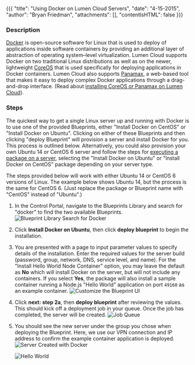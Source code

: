 {{{
  "title": "Using Docker on Lumen Cloud Servers",
  "date": "4-15-2015",
  "author": "Bryan Friedman",
  "attachments": [],
  "contentIsHTML": false
}}}

### Description
[Docker](//www.docker.com) is open-source software for Linux that is used to deploy of applications inside software containers by providing an additional layer of abstraction of operating system–level virtualization. Lumen Cloud supports Docker on two traditional Linux distributions as well as on the newer, lightweight [CoreOS](//www.coreos.com) that is used specifically for deploying applications in Docker containers.  Lumen Cloud also supports [Panamax](//www.panamax.io), a web-based tool that makes it easy to deploy complex Docker applications through a drag-and-drop interface. (Read about [installing CoreOS or Panamax on Lumen Cloud](../Servers/building-coreos-server-cluster-on-the-lumen-cloud.md)).

### Steps
The quickest way to get a single Linux server up and running with Docker is to use one of the provided Blueprints, either "Install Docker on CentOS" or "Install Docker on Ubuntu". Clicking on either of these Blueprints and then clicking "deploy Blueprint" will provision a server and install Docker for you. This process is outlined below. Alternatively, you could also provision your own Ubuntu 14 or CentOS 6 server and follow the steps for [executing a package on a server](../Servers/using-group-tasks-to-install-software-and-run-scripts-on-groups.md), selecting the "Install Docker on Ubuntu" or "Install Docker on CentOS" package depending on your server type.

The steps provided below will work with either Ubuntu 14 or CentOS 6 versions of Linux. The example below shows Ubuntu 14, but the process is the same for CentOS 6. (Just replace the package or Blueprint name with "CentOS" instead of "Ubuntu".)

1. In the Control Portal, navigate to the Blueprints Library and search for "docker" to find the two available Blueprints.
   ![Blueprint Library Search for Docker](../images/using-docker-on-centurylink-cloud-servers-01.png)

2. Click **Install Docker on Ubuntu**, then click **deploy blueprint** to begin the installation.
3. You are presented with a page to input parameter values to specify details of the installation. Enter the required values for the server build (password, group, network, DNS, service level, and name). For the "Install Hello World Node Container" option, you may leave the default as **No** which will install Docker on the server, but will not include any containers. If you select **Yes**, the package will also install a sample container running a Node.js "Hello World" application on port `49160` as an example container.
   ![Customize the Blueprint UI](../images/using-docker-on-centurylink-cloud-servers-02.png)

4. Click **next: step 2a**, then **deploy blueprint** after reviewing the values. This should kick off a deployment job in your queue. Once the job has completed, the server will be created.
   ![Job Queue](../images/using-docker-on-centurylink-cloud-servers-03.png)

5. You should see the new server under the group you chose when deploying the Blueprint. Here, we use our VPN connection and IP address to confirm the example container application is deployed.
   ![Server Created with Docker](../images/using-docker-on-centurylink-cloud-servers-04.png)

   ![Hello World](../images/using-docker-on-centurylink-cloud-servers-05.png)
